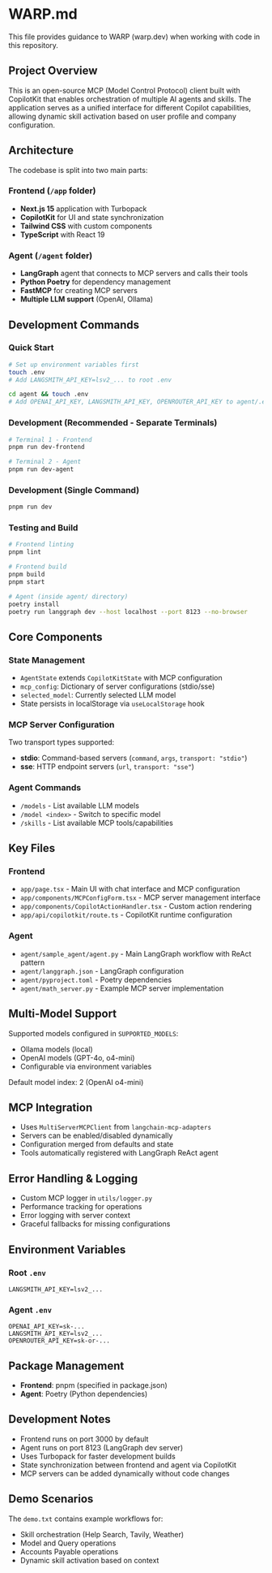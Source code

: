 # WARP.md

This file provides guidance to WARP (warp.dev) when working with code in this repository.

## Project Overview

This is an open-source MCP (Model Control Protocol) client built with CopilotKit that enables orchestration of multiple AI agents and skills. The application serves as a unified interface for different Copilot capabilities, allowing dynamic skill activation based on user profile and company configuration.

## Architecture

The codebase is split into two main parts:

### Frontend (`/app` folder)
- **Next.js 15** application with Turbopack
- **CopilotKit** for UI and state synchronization 
- **Tailwind CSS** with custom components
- **TypeScript** with React 19

### Agent (`/agent` folder) 
- **LangGraph** agent that connects to MCP servers and calls their tools
- **Python Poetry** for dependency management
- **FastMCP** for creating MCP servers
- **Multiple LLM support** (OpenAI, Ollama)

## Development Commands

### Quick Start
```bash
# Set up environment variables first
touch .env
# Add LANGSMITH_API_KEY=lsv2_... to root .env

cd agent && touch .env
# Add OPENAI_API_KEY, LANGSMITH_API_KEY, OPENROUTER_API_KEY to agent/.env
```

### Development (Recommended - Separate Terminals)
```bash
# Terminal 1 - Frontend
pnpm run dev-frontend

# Terminal 2 - Agent
pnpm run dev-agent
```

### Development (Single Command)
```bash
pnpm run dev
```

### Testing and Build
```bash
# Frontend linting
pnpm lint

# Frontend build
pnpm build
pnpm start

# Agent (inside agent/ directory)
poetry install
poetry run langgraph dev --host localhost --port 8123 --no-browser
```

## Core Components

### State Management
- `AgentState` extends `CopilotKitState` with MCP configuration
- `mcp_config`: Dictionary of server configurations (stdio/sse)
- `selected_model`: Currently selected LLM model
- State persists in localStorage via `useLocalStorage` hook

### MCP Server Configuration
Two transport types supported:
- **stdio**: Command-based servers (`command`, `args`, `transport: "stdio"`)
- **sse**: HTTP endpoint servers (`url`, `transport: "sse"`)

### Agent Commands
- `/models` - List available LLM models
- `/model <index>` - Switch to specific model
- `/skills` - List available MCP tools/capabilities

## Key Files

### Frontend
- `app/page.tsx` - Main UI with chat interface and MCP configuration
- `app/components/MCPConfigForm.tsx` - MCP server management interface  
- `app/components/CopilotActionHandler.tsx` - Custom action rendering
- `app/api/copilotkit/route.ts` - CopilotKit runtime configuration

### Agent
- `agent/sample_agent/agent.py` - Main LangGraph workflow with ReAct pattern
- `agent/langgraph.json` - LangGraph configuration
- `agent/pyproject.toml` - Poetry dependencies
- `agent/math_server.py` - Example MCP server implementation

## Multi-Model Support

Supported models configured in `SUPPORTED_MODELS`:
- Ollama models (local)
- OpenAI models (GPT-4o, o4-mini)
- Configurable via environment variables

Default model index: 2 (OpenAI o4-mini)

## MCP Integration

- Uses `MultiServerMCPClient` from `langchain-mcp-adapters`
- Servers can be enabled/disabled dynamically
- Configuration merged from defaults and state
- Tools automatically registered with LangGraph ReAct agent

## Error Handling & Logging

- Custom MCP logger in `utils/logger.py`
- Performance tracking for operations
- Error logging with server context
- Graceful fallbacks for missing configurations

## Environment Variables

### Root `.env`
```
LANGSMITH_API_KEY=lsv2_...
```

### Agent `.env` 
```
OPENAI_API_KEY=sk-...
LANGSMITH_API_KEY=lsv2_...
OPENROUTER_API_KEY=sk-or-...
```

## Package Management

- **Frontend**: pnpm (specified in package.json)
- **Agent**: Poetry (Python dependencies)

## Development Notes

- Frontend runs on port 3000 by default
- Agent runs on port 8123 (LangGraph dev server)
- Uses Turbopack for faster development builds
- State synchronization between frontend and agent via CopilotKit
- MCP servers can be added dynamically without code changes

## Demo Scenarios

The `demo.txt` contains example workflows for:
- Skill orchestration (Help Search, Tavily, Weather)
- Model and Query operations
- Accounts Payable operations
- Dynamic skill activation based on context
